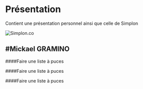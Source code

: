 # Présentation
Contient une présentation personnel ainsi que celle de Simplon

![Simplon.co](https://zupimages.net/up/20/27/lad4.jpg)

#Mickael GRAMINO
-----------------
####Faire une liste à puces

####Faire une liste à puces

####Faire une liste à puces


